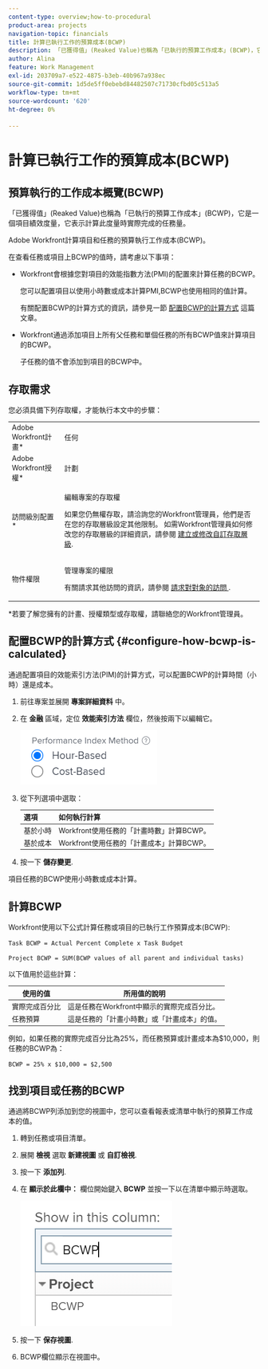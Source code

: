 ```yaml
---
content-type: overview;how-to-procedural
product-area: projects
navigation-topic: financials
title: 計算已執行工作的預算成本(BCWP)
description: 「已獲得值」(Reaked Value)也稱為「已執行的預算工作成本」(BCWP)，它是一個項目績效度量，它表示計算此度量時實際完成的任務量。
author: Alina
feature: Work Management
exl-id: 203709a7-e522-4875-b3eb-40b967a938ec
source-git-commit: 1d5de5ff0ebebd84482507c71730cfbd05c513a5
workflow-type: tm+mt
source-wordcount: '620'
ht-degree: 0%

---
```


# 計算已執行工作的預算成本(BCWP)

## 預算執行的工作成本概覽(BCWP)

「已獲得值」(Reaked Value)也稱為「已執行的預算工作成本」(BCWP)，它是一個項目績效度量，它表示計算此度量時實際完成的任務量。

Adobe Workfront計算項目和任務的預算執行工作成本(BCWP)。

在查看任務或項目上BCWP的值時，請考慮以下事項：

* Workfront會根據您對項目的效能指數方法(PMI)的配置來計算任務的BCWP。

   您可以配置項目以使用小時數或成本計算PMI,BCWP也使用相同的值計算。

   有關配置BCWP的計算方式的資訊，請參見一節 [配置BCWP的計算方式](#configure-how-bcwp-is-calculated) 這篇文章。

* Workfront通過添加項目上所有父任務和單個任務的所有BCWP值來計算項目的BCWP。

   子任務的值不會添加到項目的BCWP中。

## 存取需求

您必須具備下列存取權，才能執行本文中的步驟：

<table style="table-layout:auto"> 
 <col> 
 <col> 
 <tbody> 
  <tr> 
   <td role="rowheader">Adobe Workfront計畫*</td> 
   <td> <p>任何</p> </td> 
  </tr> 
  <tr> 
   <td role="rowheader">Adobe Workfront授權*</td> 
   <td> <p>計劃 </p> </td> 
  </tr> 
  <tr> 
   <td role="rowheader">訪問級別配置*</td> 
   <td> <p>編輯專案的存取權</p> <p>如果您仍無權存取，請洽詢您的Workfront管理員，他們是否在您的存取層級設定其他限制。 如需Workfront管理員如何修改您的存取層級的詳細資訊，請參閱 <a href="../../../administration-and-setup/add-users/configure-and-grant-access/create-modify-access-levels.md" class="MCXref xref">建立或修改自訂存取層級</a>.</p> </td> 
  </tr> 
  <tr> 
   <td role="rowheader">物件權限</td> 
   <td> <p>管理專案的權限</p> <p>有關請求其他訪問的資訊，請參閱 <a href="../../../workfront-basics/grant-and-request-access-to-objects/request-access.md" class="MCXref xref">請求對對象的訪問 </a>.</p> </td> 
  </tr> 
 </tbody> 
</table>

&#42;若要了解您擁有的計畫、授權類型或存取權，請聯絡您的Workfront管理員。

## 配置BCWP的計算方式 {#configure-how-bcwp-is-calculated}

通過配置項目的效能索引方法(PIM)的計算方式，可以配置BCWP的計算時間（小時）還是成本。

1. 前往專案並展開 **專案詳細資料** 中。
1. 在 **金融** 區域，定位 **效能索引方法** 欄位，然後按兩下以編輯它。

   ![](assets/pim-options-hour-cost-based-nwe.png)

1. 從下列選項中選取：

   | 選項 | 如何執行計算 |
   |---|---|
   | 基於小時 | Workfront使用任務的「計畫時數」計算BCWP。 |
   | 基於成本 | Workfront使用任務的「計畫成本」計算BCWP。 |

1. 按一下 **儲存變更**.

項目任務的BCWP使用小時數或成本計算。

## 計算BCWP

Workfront使用以下公式計算任務或項目的已執行工作預算成本(BCWP):

```
Task BCWP = Actual Percent Complete x Task Budget
```

```
Project BCWP = SUM(BCWP values of all parent and individual tasks)
```

以下值用於這些計算：

| 使用的值 | 所用值的說明 |
|---|---|
| 實際完成百分比 | 這是任務在Workfront中顯示的實際完成百分比。 |
| 任務預算 | 這是任務的「計畫小時數」或「計畫成本」的值。 |

例如，如果任務的實際完成百分比為25%，而任務預算或計畫成本為$10,000，則任務的BCWP為：

```
BCWP = 25% x $10,000 = $2,500
```

## 找到項目或任務的BCWP

通過將BCWP列添加到您的視圖中，您可以查看報表或清單中執行的預算工作成本的值。

1. 轉到任務或項目清單。
1. 展開 **檢視** 選取 **新建視圖** 或 **自訂檢視**.

1. 按一下 **添加列**.
1. 在 **顯示於此欄中：** 欄位開始鍵入 **BCWP** 並按一下以在清單中顯示時選取。

   ![](assets/bcwp-project-view.png)

1. 按一下 **保存視圖**.
1. BCWP欄位顯示在視圖中。
